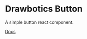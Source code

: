# Drawbotics Button

A simple button react component.

[Docs](https://drawbotics.github.io/button/)
